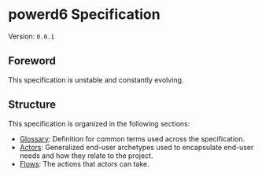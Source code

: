 # powerd6 Specification

Version: `0.0.1`

## Foreword

This specification is unstable and constantly evolving.

## Structure

This specification is organized in the following sections:

- [Glossary](./glossary/README.md): Definition for common terms used across the
    specification.
- [Actors](./actors/README.md): Generalized end-user archetypes used to
    encapsulate end-user needs and how they relate to the project.
- [Flows](./flows/README.md): The actions that actors can take.